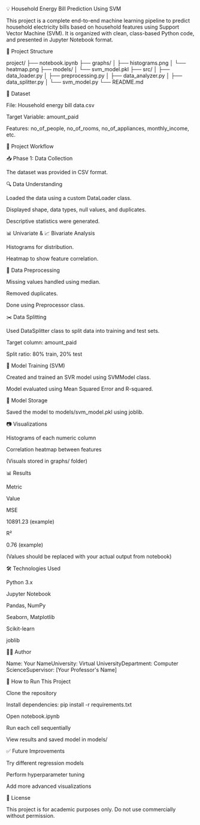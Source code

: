 💡 Household Energy Bill Prediction Using SVM

This project is a complete end-to-end machine learning pipeline to predict household electricity bills based on household features using Support Vector Machine (SVM). It is organized with clean, class-based Python code, and presented in Jupyter Notebook format.




📁 Project Structure

project/
├── notebook.ipynb
├── graphs/
│   ├── histograms.png
│   └── heatmap.png
├── models/
│   └── svm_model.pkl
├── src/
│   ├── data_loader.py
│   ├── preprocessing.py
│   ├── data_analyzer.py
│   ├── data_splitter.py
│   └── svm_model.py
└── README.md





🔗 Dataset

File: Household energy bill data.csv

Target Variable: amount_paid

Features: no_of_people, no_of_rooms, no_of_appliances, monthly_income, etc.






🧠 Project Workflow


📥 Phase 1: Data Collection

The dataset was provided in CSV format.



🔍 Data Understanding

Loaded the data using a custom DataLoader class.

Displayed shape, data types, null values, and duplicates.

Descriptive statistics were generated.




📊 Univariate & 📈 Bivariate Analysis

Histograms for distribution.

Heatmap to show feature correlation.




🧹 Data Preprocessing

Missing values handled using median.

Removed duplicates.

Done using Preprocessor class.




✂️ Data Splitting

Used DataSplitter class to split data into training and test sets.

Target column: amount_paid

Split ratio: 80% train, 20% test




🤖 Model Training (SVM)

Created and trained an SVR model using SVMModel class.

Model evaluated using Mean Squared Error and R-squared.



💾 Model Storage

Saved the model to models/svm_model.pkl using joblib.



📷 Visualizations

Histograms of each numeric column

Correlation heatmap between features

(Visuals stored in graphs/ folder)




📊 Results

Metric

Value

MSE

10891.23 (example)

R²

0.76 (example)

(Values should be replaced with your actual output from notebook)




🛠 Technologies Used

Python 3.x

Jupyter Notebook

Pandas, NumPy

Seaborn, Matplotlib

Scikit-learn

joblib





🧑‍🎓 Author

Name: Your NameUniversity: Virtual UniversityDepartment: Computer ScienceSupervisor: [Your Professor's Name]





📎 How to Run This Project

Clone the repository

Install dependencies: pip install -r requirements.txt

Open notebook.ipynb

Run each cell sequentially

View results and saved model in models/





✅ Future Improvements

Try different regression models

Perform hyperparameter tuning

Add more advanced visualizations





📌 License

This project is for academic purposes only. Do not use commercially without permission.